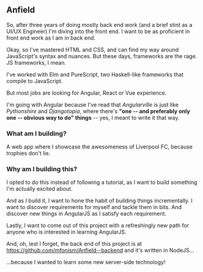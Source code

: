 ## Anfield

So, after three years of doing mostly back end work (and a brief stint as a UI/UX Engineer) I'm diving into the front end. I want to be as proficient in front end work as I am in back end.

Okay, so I've mastered HTML and CSS, and can find my way around JavaScript's syntax and nuances. But these days, frameworks are the rage. JS frameworks, I mean.

I've worked with Elm and PureScript, two Haskell-like frameworks that compile to JavaScript.

But most jobs are looking for Angular, React or Vue experience.

I'm going with Angular because I've read that _Angularville_ is just like _Pythonshire_ and _Djangotopia_, where there's **"one -- and preferably only one -- obvious way to do" things** -- yes, I meant to write it that way.

### What am I building?

A web app where I showcase the awesomeness of Liverpool FC, because trophies don't lie.

### Why am I building this?

I opted to do this instead of following a tutorial, as I want to build something I'm actually excited about.

And as I build it, I want to hone the habit of building things incrementally. I want to discover requirements for myself and tackle them in bits. And discover new things in AngularJS as I satisfy each requirement.

Lastly, I want to come out of this project with a refreshingly new path for anyone who is interested in learning AngularJS.

And, oh, lest I forget, the back end of this project is at https://github.com/mfonism/Anfield--backend and it's written in NodeJS...

...because I wanted to learn some new server-side technology!
